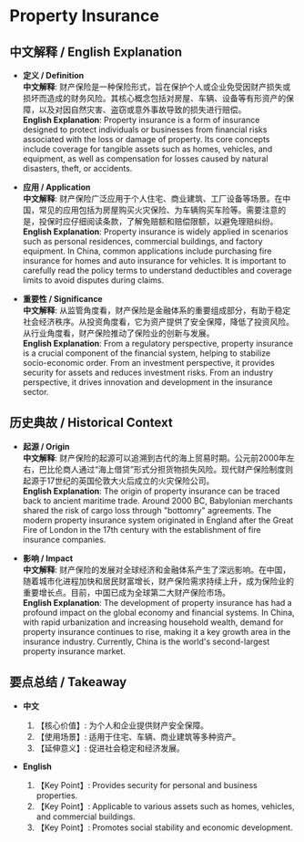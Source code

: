 # Property Insurance

## 中文解释 / English Explanation

* **定义 / Definition**  
  **中文解释**: 财产保险是一种保险形式，旨在保护个人或企业免受因财产损失或损坏而造成的财务风险。其核心概念包括对房屋、车辆、设备等有形资产的保障，以及对因自然灾害、盗窃或意外事故导致的损失进行赔偿。  
  **English Explanation**: Property insurance is a form of insurance designed to protect individuals or businesses from financial risks associated with the loss or damage of property. Its core concepts include coverage for tangible assets such as homes, vehicles, and equipment, as well as compensation for losses caused by natural disasters, theft, or accidents.

* **应用 / Application**  
  **中文解释**: 财产保险广泛应用于个人住宅、商业建筑、工厂设备等场景。在中国，常见的应用包括为房屋购买火灾保险、为车辆购买车险等。需要注意的是，投保时应仔细阅读条款，了解免赔额和赔偿限额，以避免理赔纠纷。  
  **English Explanation**: Property insurance is widely applied in scenarios such as personal residences, commercial buildings, and factory equipment. In China, common applications include purchasing fire insurance for homes and auto insurance for vehicles. It is important to carefully read the policy terms to understand deductibles and coverage limits to avoid disputes during claims.

* **重要性 / Significance**  
  **中文解释**: 从监管角度看，财产保险是金融体系的重要组成部分，有助于稳定社会经济秩序。从投资角度看，它为资产提供了安全保障，降低了投资风险。从行业角度看，财产保险推动了保险业的创新与发展。  
  **English Explanation**: From a regulatory perspective, property insurance is a crucial component of the financial system, helping to stabilize socio-economic order. From an investment perspective, it provides security for assets and reduces investment risks. From an industry perspective, it drives innovation and development in the insurance sector.

## 历史典故 / Historical Context

* **起源 / Origin**  
  **中文解释**: 财产保险的起源可以追溯到古代的海上贸易时期。公元前2000年左右，巴比伦商人通过“海上借贷”形式分担货物损失风险。现代财产保险制度则起源于17世纪的英国伦敦大火后成立的火灾保险公司。  
  **English Explanation**: The origin of property insurance can be traced back to ancient maritime trade. Around 2000 BC, Babylonian merchants shared the risk of cargo loss through "bottomry" agreements. The modern property insurance system originated in England after the Great Fire of London in the 17th century with the establishment of fire insurance companies.

* **影响 / Impact**  
  **中文解释**: 财产保险的发展对全球经济和金融体系产生了深远影响。在中国，随着城市化进程加快和居民财富增长，财产保险需求持续上升，成为保险业的重要增长点。目前，中国已成为全球第二大财产保险市场。  
  **English Explanation**: The development of property insurance has had a profound impact on the global economy and financial systems. In China, with rapid urbanization and increasing household wealth, demand for property insurance continues to rise, making it a key growth area in the insurance industry. Currently, China is the world's second-largest property insurance market.

## 要点总结 / Takeaway

* **中文**  
  1. 【核心价值】:  为个人和企业提供财产安全保障。
  2. 【使用场景】:  适用于住宅、车辆、商业建筑等多种资产。
  3. 【延伸意义】:  促进社会稳定和经济发展。

* **English**  
  1. 【Key Point】: Provides security for personal and business properties.
  2. 【Key Point】: Applicable to various assets such as homes, vehicles, and commercial buildings.
  3. 【Key Point】: Promotes social stability and economic development.